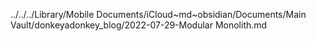 ../../../Library/Mobile Documents/iCloud~md~obsidian/Documents/Main Vault/donkeyadonkey_blog/2022-07-29-Modular Monolith.md